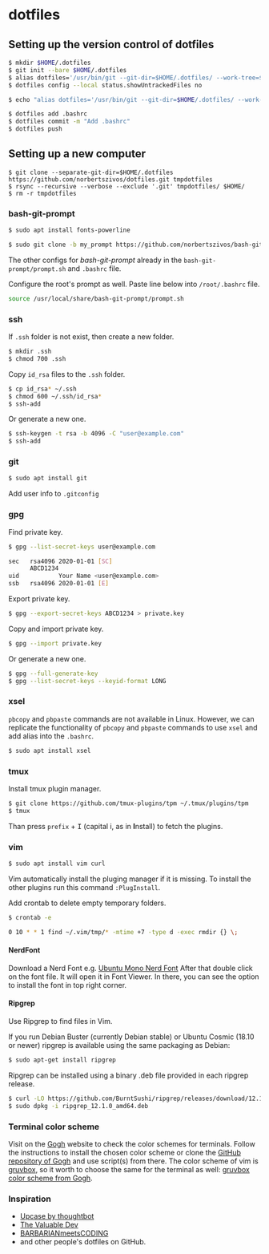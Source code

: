 # dotfiles

## Setting up the version control of dotfiles

```bash
$ mkdir $HOME/.dotfiles
$ git init --bare $HOME/.dotfiles
$ alias dotfiles='/usr/bin/git --git-dir=$HOME/.dotfiles/ --work-tree=$HOME'
$ dotfiles config --local status.showUntrackedFiles no

$ echo "alias dotfiles='/usr/bin/git --git-dir=$HOME/.dotfiles/ --work-tree=$HOME'" >> $HOME/.bashrc

$ dotfiles add .bashrc
$ dotfiles commit -m "Add .bashrc"
$ dotfiles push
```

## Setting up a new computer

```bach
$ git clone --separate-git-dir=$HOME/.dotfiles https://github.com/norbertszivos/dotfiles.git tmpdotfiles
$ rsync --recursive --verbose --exclude '.git' tmpdotfiles/ $HOME/
$ rm -r tmpdotfiles
```

### bash-git-prompt

```bash
$ sudo apt install fonts-powerline

$ sudo git clone -b my_prompt https://github.com/norbertszivos/bash-git-prompt.git /usr/local/share/bash-git-prompt --depth=1
```

The other configs for *bash-git-prompt* already in the `bash-git-prompt/prompt.sh` and `.bashrc` file.

Configure the root's prompt as well. Paste line below into `/root/.bashrc` file.

```bash
source /usr/local/share/bash-git-prompt/prompt.sh
```

### ssh

If `.ssh` folder is not exist, then create a new folder.

```bash
$ mkdir .ssh
$ chmod 700 .ssh
```

Copy `id_rsa` files to the `.ssh` folder.

```bash
$ cp id_rsa* ~/.ssh
$ chmod 600 ~/.ssh/id_rsa*
$ ssh-add
```

Or generate a new one.

```bash
$ ssh-keygen -t rsa -b 4096 -C "user@example.com"
$ ssh-add
```

### git

```bash
$ sudo apt install git
```

Add user info to `.gitconfig`

### gpg

Find private key.

```bash
$ gpg --list-secret-keys user@example.com

sec   rsa4096 2020-01-01 [SC]
      ABCD1234
uid           Your Name <user@example.com>
ssb   rsa4096 2020-01-01 [E]
```

Export private key.

```bash
$ gpg --export-secret-keys ABCD1234 > private.key
```

Copy and import private key.

```bash
$ gpg --import private.key
```

Or generate a new one.

```bash
$ gpg --full-generate-key
$ gpg --list-secret-keys --keyid-format LONG
```

### xsel

`pbcopy` and `pbpaste` commands are not available in Linux.
However, we can replicate the functionality of `pbcopy` and `pbpaste` commands to use `xsel` and add alias into the `.bashrc`.

```bash
$ sudo apt install xsel
```

### tmux

Install tmux plugin manager.

```bash
$ git clone https://github.com/tmux-plugins/tpm ~/.tmux/plugins/tpm
$ tmux
```

Than press `prefix` + <kbd>I</kbd> (capital i, as in **I**nstall) to fetch the plugins.

### vim

```bash
$ sudo apt install vim curl
```

Vim automatically install the pluging manager if it is missing.
To install the other plugins run this command `:PlugInstall`.

Add crontab to delete empty temporary folders.

```bash
$ crontab -e

0 10 * * 1 find ~/.vim/tmp/* -mtime +7 -type d -exec rmdir {} \;
```

#### NerdFont

Download a Nerd Font e.g. [Ubuntu Mono Nerd Font](https://github.com/ryanoasis/nerd-fonts/blob/master/patched-fonts/UbuntuMono/Regular/complete/Ubuntu%20Mono%20Nerd%20Font%20Complete.ttf)
After that double click on the font file. It will open it in Font Viewer.
In there, you can see the option to install the font in top right corner.

#### Ripgrep

Use Ripgrep to find files in Vim.

If you run Debian Buster (currently Debian stable) or Ubuntu Cosmic (18.10 or newer)
ripgrep is available using the same packaging as Debian:

```bash
$ sudo apt-get install ripgrep
```

Ripgrep can be installed using a binary .deb file provided in each ripgrep release.

```bash
$ curl -LO https://github.com/BurntSushi/ripgrep/releases/download/12.1.0/ripgrep_12.1.0_amd64.deb
$ sudo dpkg -i ripgrep_12.1.0_amd64.deb
```

### Terminal color scheme

Visit on the [Gogh](http://mayccoll.github.io/Gogh/) website to check the color schemes for terminals.
Follow the instructions to install the chosen color scheme or clone the
[GitHub repository of Gogh](https://github.com/Mayccoll/Gogh) and use script(s) from there.
The color scheme of vim is [gruvbox](https://github.com/morhetz/gruvbox), so it worth to choose the
same for the terminal as well: [gruvbox color scheme from Gogh](https://github.com/Mayccoll/Gogh/blob/master/themes/gruvbox-dark.sh).

### Inspiration

- [Upcase by thoughtbot](https://thoughtbot.com/upcase)
- [The Valuable Dev](https://thevaluable.dev/)
- [BARBARIANmeetsCODING](https://www.barbarianmeetscoding.com)
- and other people's dotfiles on GitHub.

